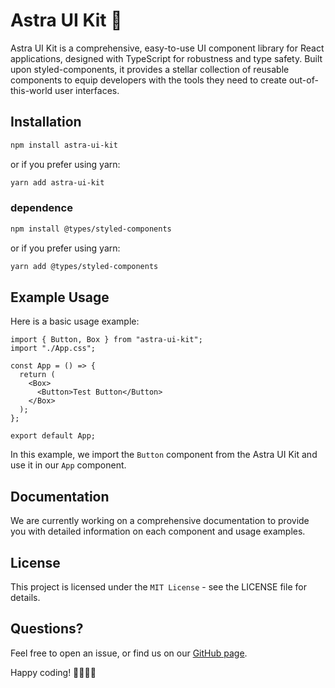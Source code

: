 # Astra UI Kit 🌌

Astra UI Kit is a comprehensive, easy-to-use UI component library for React applications, designed with TypeScript for robustness and type safety. Built upon styled-components, it provides a stellar collection of reusable components to equip developers with the tools they need to create out-of-this-world user interfaces.

## Installation

```bash
npm install astra-ui-kit
```

or if you prefer using yarn:

```bash
yarn add astra-ui-kit
```

### dependence

```bash
npm install @types/styled-components
```

or if you prefer using yarn:

```bash
yarn add @types/styled-components
```

## Example Usage

Here is a basic usage example:

```tsx
import { Button, Box } from "astra-ui-kit";
import "./App.css";

const App = () => {
  return (
    <Box>
      <Button>Test Button</Button>
    </Box>
  );
};

export default App;
```

In this example, we import the `Button` component from the Astra UI Kit and use it in our `App` component.

## Documentation

We are currently working on a comprehensive documentation to provide you with detailed information on each component and usage examples.

## License

This project is licensed under the `MIT License` - see the LICENSE file for details.

## Questions?

Feel free to open an issue, or find us on our [GitHub page](https://github.com/AstraUI/AstraUI/issues).

Happy coding! 👨‍💻👩‍💻
